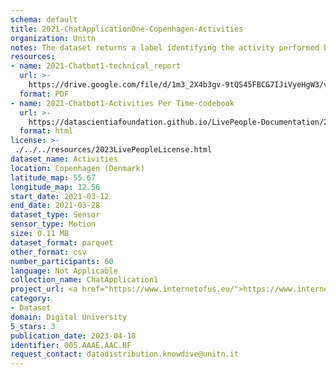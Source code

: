 ```yaml
---
schema: default
title: 2021-ChatApplicationOne-Copenhagen-Activities
organization: Unitn
notes: The dataset returns a label identifying the activity performed by the user, accurately detected using low power signals from multiple sensors in the device. This is achieved using Google’s Activity Recognition API. Possible activities are; still, in_vehicle, on_bycicle, on_foot, running, tilting, walking. The dataset was collected as part of the WeNet project, a Horizon 2020 funded project that aims at developing a diversity-aware, machine-mediated paradigm for social interactions.
resources:
- name: 2021-Chatbot1-technical_report
  url: >-
    https://drive.google.com/file/d/1m3_2X4b3gv-9tQS45FBCG7IJiVyeHgW3/view?usp=sharing
  format: PDF
- name: 2021-Chatbot1-Activities Per Time-codebook
  url: >-
    https://datascientiafoundation.github.io/LivePeople-Documentation/2021-Chatbot1/2021_CH1_activitiespertime.html
  format: html
license: >-
 ./../../resources/2023LivePeopleLicense.html
dataset_name: Activities
location: Copenhagen (Denmark)
latitude_map: 55.67
longitude_map: 12.56
start_date: 2021-03-12
end_date: 2021-03-28
dataset_type: Sensor
sensor_type: Motion
size: 0.11 MB
dataset_format: parquet
other_format: csv
number_participants: 60
language: Not Applicable
collection_name: ChatApplication1
project_url: <a href="https://www.internetofus.eu/">https://www.internetofus.eu/</a>
category:
- Dataset
domain: Digital University
5_stars: 3
publication_date: 2023-04-18
identifier: 005.AAAE.AAC.BF
request_contact: datadistribution.knowdive@unitn.it
---
```




